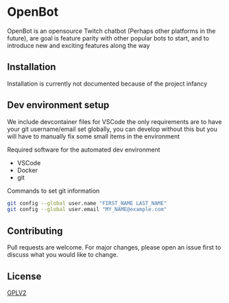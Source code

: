 # OpenBot

OpenBot is an opensource Twitch chatbot (Perhaps other platforms in the future), are goal is 
feature parity with other popular bots to start, and to introduce new and exciting features along the way

## Installation

Installation is currently not documented because of the project infancy

## Dev environment setup

We include devcontainer files for VSCode the only requirements are to have your git username/email set globally, you can develop without this but you will have to manually fix some small items in the environment

Required software for the automated dev environment
- VSCode
- Docker
- git

Commands to set git information
```bash
git config --global user.name "FIRST_NAME LAST_NAME"
git config --global user.email "MY_NAME@example.com"
```

## Contributing
Pull requests are welcome. For major changes, please open an issue first to discuss what you would like to change.


## License
[GPLV2](https://choosealicense.com/licenses/gpl-2.0/)